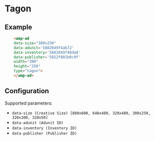 <!---
Copyright 2016 The AMP HTML Authors. All Rights Reserved.

Licensed under the Apache License, Version 2.0 (the "License");
you may not use this file except in compliance with the License.
You may obtain a copy of the License at

      http://www.apache.org/licenses/LICENSE-2.0

Unless required by applicable law or agreed to in writing, software
distributed under the License is distributed on an "AS-IS" BASIS,
WITHOUT WARRANTIES OR CONDITIONS OF ANY KIND, either express or implied.
See the License for the specific language governing permissions and
limitations under the License.
-->

# Tagon

## Example

```html
    <amp-ad
    data-size="300x250"
    data-adunit='5882049f4ab72'
    data-inventory='5882049f48da8'
    data-publisher='5922f001b0c9f'
    width="300"
    height="250"
    type="tagon">
    </amp-ad>
```

## Configuration

Supported parameters:

-   `data-size (Creative Size) [800x600, 640x480, 320x480, 300x250, 320x100, 320x50]`
-   `data-adunit (Adunit ID)`
-   `data-inventory (Inventory ID)`
-   `data-publisher (Publisher ID)`

